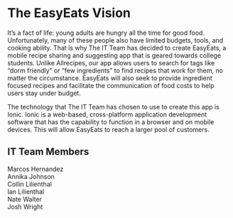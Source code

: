 # The EasyEats Vision
It’s a fact of life: young adults are hungry all the time for good food. Unfortunately, many of these people also have limited budgets, tools, and cooking ability. That is why The IT Team has decided to create EasyEats, a mobile recipe sharing and suggesting app that is geared towards college students. Unlike Allrecipes, our app allows users to search for tags like “dorm friendly” or “few ingredients” to find recipes that work for them, no matter the circumstance. EasyEats will also seek to provide ingredient focused recipes and facilitate the communication of food costs to help users stay under budget.

The technology that The IT Team has chosen to use to create this app is Ionic. Ionic is a web-based, cross-platform application development software that has the capability to function in a browser and on mobile devices. This will allow EasyEats to reach a larger pool of customers.  

## IT Team Members
Marcos Hernandez  
Annika Johnson  
Collin Lilienthal  
Ian Lilienthal  
Nate Walter  
Josh Wright  
